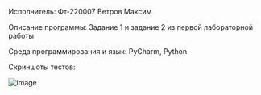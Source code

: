 Исполнитель: Фт-220007 Ветров Максим

Описание программы: Задание 1 и задание 2 из первой лабораторной работы

Среда программирования и язык: PyCharm, Python

Скриншоты тестов:

![image](https://github.com/ciigann/project/assets/146112930/50335166-ab9f-4218-b0ad-fbae84f4f89c)
